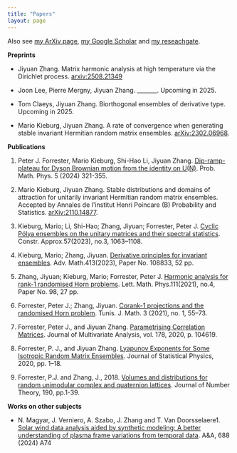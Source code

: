 ```yaml
---
title: "Papers"
layout: page
---
```


Also see [my ArXiv page](https://arxiv.org/a/jiyuan_z_1.html), [my Google Scholar](https://scholar.google.com/citations?user=bJ8SheIAAAAJ&hl=en&oi=sra) and [my reseachgate](https://www.researchgate.net/profile/Jiyuan-Zhang).

**Preprints**

- Jiyuan Zhang. Matrix harmonic analysis at high temperature via the Dirichlet process. [arxiv:2508.21349](https://arxiv.org/abs/2508.21349)

- Joon Lee, Pierre Mergny, Jiyuan Zhang. _______. Upcoming in 2025.

- Tom Claeys, Jiyuan Zhang. Biorthogonal ensembles of derivative type. Upcoming in 2025.
 
- Mario Kieburg, Jiyuan Zhang. A rate of convergence when generating stable invariant Hermitian random matrix ensembles. [arXiv:2302.06968](https://arxiv.org/abs/2302.06968).  

**Publications**

1. Peter J. Forrester, Mario Kieburg, Shi-Hao Li, Jiyuan Zhang. [Dip-ramp-plateau for Dyson Brownian motion from the identity on U(N)](https://msp.org/pmp/2024/5-2/pmp-v5-n2-p02-p.pdf). Prob. Math. Phys. 5 (2024) 321-355.

1. Mario Kieburg, Jiyuan Zhang. Stable distributions and domains of attraction for unitarily invariant Hermitian random matrix ensembles. Accepted by Annales de l'institut Henri Poincare (B) Probability and Statistics. [arXiv:2110.14877](https://arxiv.org/abs/2110.14877).

1. Kieburg, Mario; Li, Shi-Hao; Zhang, Jiyuan; Forrester, Peter J. [Cyclic Pólya ensembles on the unitary matrices and their spectral statistics](https://link.springer.com/article/10.1007/s00365-023-09630-8). Constr. Approx.57(2023), no.3, 1063–1108.

1. Kieburg, Mario; Zhang, Jiyuan. [Derivative principles for invariant ensembles](https://www.sciencedirect.com/science/article/abs/pii/S0001870822006508). Adv. Math.413(2023), Paper No. 108833, 52 pp.

1. Zhang, Jiyuan; Kieburg, Mario; Forrester, Peter J. [Harmonic analysis for rank-1 randomised Horn problems](https://link.springer.com/article/10.1007/s11005-021-01429-7). Lett. Math. Phys.111(2021), no.4, Paper No. 98, 27 pp.

1. Forrester, Peter J.; Zhang, Jiyuan. [Corank-1 projections and the randomised Horn problem](https://msp.org/tunis/2021/3-1/tunis-v3-n1-p02-p.pdf). Tunis. J. Math. 3 (2021), no. 1, 55–73.

1. Forrester, Peter J., and Jiyuan Zhang. [Parametrising Correlation Matrices](https://www.sciencedirect.com/science/article/pii/S0047259X19305330). Journal of Multivariate Analysis, vol. 178, 2020, p. 104619.

1. Forrester, P. J., and Jiyuan Zhang. [Lyapunov Exponents for Some Isotropic Random Matrix Ensembles](https://link.springer.com/article/10.1007/s10955-019-02474-2). Journal of Statistical Physics, 2020, pp. 1–18.

1. Forrester, P.J. and Zhang, J., 2018. [Volumes and distributions for random unimodular complex and quaternion lattices](https://www.sciencedirect.com/science/article/pii/S0022314X18300970). Journal of Number Theory, 190, pp.1-39.

[comment]: # (- Zhang, J. 2021 Decompositions, Invariances and Harmonic Analysis in Random Matrix Theory. PhD thesis. University of Melbourne.)
[comment]: # (- Zhang, J., 2017. Two-dimensional random unimodular complex and quaternion lattices. Master's thesis. University of Melbourne.)

**Works on other subjects**

- N. Magyar, J. Verniero, A. Szabo, J. Zhang and T. Van Doorsselaere1. [Solar wind data analysis aided by synthetic modeling: A better understanding of plasma frame variations from temporal data](https://www.aanda.org/articles/aa/full_html/2024/08/aa48071-23/aa48071-23.html). A&A, 688 (2024) A74 
